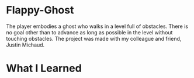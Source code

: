 # Flappy-Ghost
The player embodies a ghost who walks in a level full of obstacles. There is no goal other than to advance as long as possible in the level without touching obstacles. The project was made with my colleague and friend, Justin Michaud.

# What I Learned
